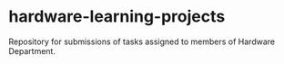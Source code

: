 # hardware-learning-projects
Repository for submissions of tasks assigned to members of Hardware Department.
